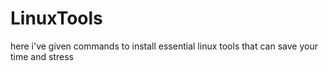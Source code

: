 # LinuxTools
here i've given commands to install essential linux tools that can save your time and stress 
